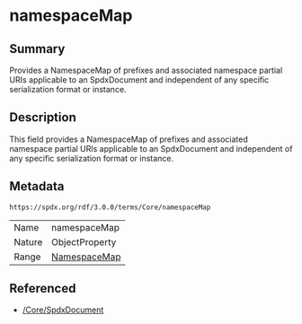 <!-- Automatically generated by spec-parser v2.3.0 on 2024-07-09T17:43:37.025898+00:00 -->
<!-- SPDX-License-Identifier: Community-Spec-1.0 -->

# namespaceMap

## Summary

Provides a NamespaceMap of prefixes and associated namespace partial URIs applicable to an SpdxDocument and independent of any specific serialization format or instance.


## Description

This field provides a NamespaceMap of prefixes and associated namespace partial URIs applicable to an SpdxDocument and independent of any specific serialization format or instance.


## Metadata

`https://spdx.org/rdf/3.0.0/terms/Core/namespaceMap`


| | |
|---|---|
| Name | namespaceMap |
| Nature | ObjectProperty |
| Range | [NamespaceMap](../Classes/NamespaceMap.md) |




## Referenced

- [/Core/SpdxDocument](../../Core/Classes/SpdxDocument.md)

